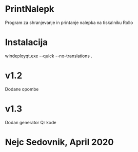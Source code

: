 # PrintNalepk
Program za shranjevanje in printanje nalepka na tiskalniku Rollo

# Instalacija
windeployqt.exe --quick --no-translations .

# v1.2
Dodane opombe

# v1.3
Dodan generator Qr kode

# Nejc Sedovnik, April 2020
